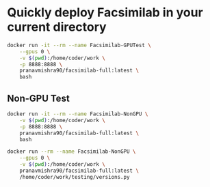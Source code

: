 # Quickly deploy Facsimilab in your current directory

```sh
docker run -it --rm --name Facsimilab-GPUTest \
    --gpus 0 \
    -v $(pwd):/home/coder/work \
    -p 8888:8888 \
    pranavmishra90/facsimilab-full:latest \
    bash
```

## Non-GPU Test

```sh
docker run -it --rm --name Facsimilab-NonGPU \
    -v $(pwd):/home/coder/work \
    -p 8888:8888 \
    pranavmishra90/facsimilab-full:latest \
    bash
```

```sh
docker run --rm --name Facsimilab-NonGPU \
    --gpus 0 \
    -v $(pwd):/home/coder/work \
    pranavmishra90/facsimilab-full:latest \
    /home/coder/work/testing/versions.py
```
